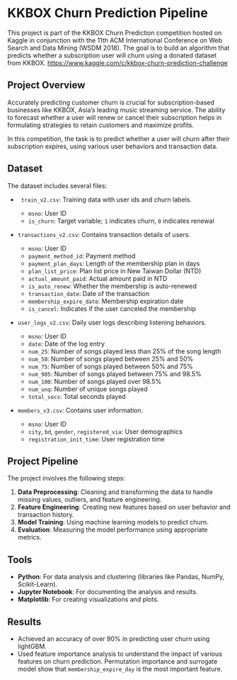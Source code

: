 
# KKBOX Churn Prediction Pipeline

This project is part of the KKBOX Churn Prediction competition hosted on Kaggle in conjunction with the 11th ACM International Conference on Web Search and Data Mining (WSDM 2018). The goal is to build an algorithm that predicts whether a subscription user will churn using a donated dataset from KKBOX.
https://www.kaggle.com/c/kkbox-churn-prediction-challenge

## Project Overview

Accurately predicting customer churn is crucial for subscription-based businesses like KKBOX, Asia’s leading music streaming service. The ability to forecast whether a user will renew or cancel their subscription helps in formulating strategies to retain customers and maximize profits.

In this competition, the task is to predict whether a user will churn after their subscription expires, using various user behaviors and transaction data.

## Dataset

The dataset includes several files:

- ` train_v2.csv`: Training data with user ids and churn labels.
  - `msno`: User ID
  - `is_churn`: Target variable; `1` indicates churn, `0` indicates renewal

- `transactions_v2.csv`: Contains transaction details of users.
  - `msno`: User ID
  - `payment_method_id`: Payment method
  - `payment_plan_days`: Length of the membership plan in days
  - `plan_list_price`: Plan list price in New Taiwan Dollar (NTD)
  - `actual_amount_paid`: Actual amount paid in NTD
  - `is_auto_renew`: Whether the membership is auto-renewed
  - `transaction_date`: Date of the transaction
  - `membership_expire_date`: Membership expiration date
  - `is_cancel`: Indicates if the user canceled the membership

- `user_logs_v2.csv`: Daily user logs describing listening behaviors.
  - `msno`: User ID
  - `date`: Date of the log entry
  - `num_25`: Number of songs played less than 25% of the song length
  - `num_50`: Number of songs played between 25% and 50%
  - `num_75`: Number of songs played between 50% and 75%
  - `num_985`: Number of songs played between 75% and 98.5%
  - `num_100`: Number of songs played over 98.5%
  - `num_unq`: Number of unique songs played
  - `total_secs`: Total seconds played

- `members_v3.csv`: Contains user information.
  - `msno`: User ID
  - `city`, `bd`, `gender`, `registered_via`: User demographics
  - `registration_init_time`: User registration time

## Project Pipeline

The project involves the following steps:

1. **Data Preprocessing**: Cleaning and transforming the data to handle missing values, outliers, and feature engineering.
2. **Feature Engineering**: Creating new features based on user behavior and transaction history.
3. **Model Training**: Using machine learning models to predict churn.
4. **Evaluation**: Measuring the model performance using appropriate metrics.

## Tools
- **Python**: For data analysis and clustering (libraries like Pandas, NumPy, Scikit-Learn).
- **Jupyter Notebook**: For documenting the analysis and results.
- **Matplotlib**: For creating visualizations and plots.


## Results

- Achieved an accuracy of over 90% in predicting user churn using lightGBM.
- Used feature importance analysis to understand the impact of various features on churn prediction. Permutation importance and surrogate model show that `membership_expire_day` is the most important feature.



